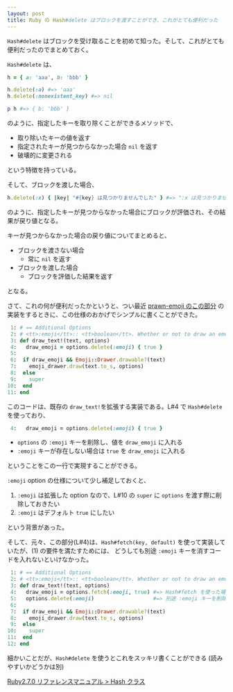 ```yaml
---
layout: post
title: Ruby の Hash#delete はブロックを渡すことができ、これがとても便利だった
---
```


`Hash#delete` はブロックを受け取ることを初めて知った。そして、これがとても便利だったのでまとめておく。

`Hash#delete` は、

```ruby
h = { a: 'aaa', b: 'bbb' }

h.delete(:a) #=> 'aaa'
h.delete(:nonexistent_key) #=> nil

p h #=> { b: 'bbb' }
```

のように、指定したキーを取り除くことができるメソッドで、

- 取り除いたキーの値を返す
- 指定されたキーが見つからなかった場合 `nil` を返す
- 破壊的に変更される

という特徴を持っている。

そして、ブロックを渡した場合、

```ruby
h.delete(:x) { |key| "#{key} は見つかりませんでした" } #=> ":x は見つかりませんでした。"
```

のように、指定したキーが見つからなかった場合にブロックが評価され、その結果が戻り値となる。

キーが見つからなかった場合の戻り値についてまとめると、

- ブロックを渡さない場合
  - 常に `nil` を返す
- ブロックを渡した場合
  - ブロックを評価した結果を返す

となる。

さて、これの何が便利だったかというと、つい最近 [prawn-emoji のこの部分](https://github.com/hidakatsuya/prawn-emoji/blob/bec36de9b54abfd290dd6e45c6079148ef94dd2e/lib/prawn/emoji/drawable.rb#L8-L18)
の実装をするときに、この仕様のおかげでシンプルに書くことができた。

```ruby
 1: # == Additional Options
 2: # <tt>:emoji</tt>:: <tt>boolean</tt>. Whether or not to draw an emoji [true]
 3: def draw_text!(text, options)
 4:   draw_emoji = options.delete(:emoji) { true }
 5:
 6:  if draw_emoji && Emoji::Drawer.drawable?(text)
 7:    emoji_drawer.draw(text.to_s, options)
 8:  else
 9:    super
10:  end
11: end
```

このコードは、既存の `draw_text!`を拡張する実装である。L#4 で `Hash#delete` を使っており、

```ruby
 4:   draw_emoji = options.delete(:emoji) { true }
```

- `options` の `:emoji` キーを削除し、値を `draw_emoji` に入れる
- `:emoji` キーが存在しない場合は `true` を `draw_emoji` に入れる

ということをこの一行で実現することができる。

`:emoji` option の仕様について少し補足しておくと、

1. `:emoji` は拡張した option なので、L#10 の `super` に `options` を渡す際に削除しておきたい
2. `:emoji` はデフォルト `true` にしたい

という背景があった。

そして、元々、この部分(L#4)は、`Hash#fetch(key, default)` を使って実装していたが、(1) の要件を満たすためには、
どうしても別途 `:emoji` キーを消すコードを入れないといけなかった。

```ruby
 1: # == Additional Options
 2: # <tt>:emoji</tt>:: <tt>boolean</tt>. Whether or not to draw an emoji [true]
 3: def draw_text!(text, options)
 4:   draw_emoji = options.fetch(:emoji, true) #=> Hash#fetch を使った場合
 5:   options.delete(:emoji)                   #=> 別途 :emoji キーを削除しないといけない
 6:
 7:  if draw_emoji && Emoji::Drawer.drawable?(text)
 8:    emoji_drawer.draw(text.to_s, options)
 9:  else
10:    super
11:  end
12: end
```

細かいことだが、`Hash#delete` を使うとこれをスッキリ書くことができる (読みやすいかどうかは別)

[Ruby2.7.0 リファレンスマニュアル > Hash クラス](https://docs.ruby-lang.org/ja/latest/class/Hash.html#I_DELETE)


